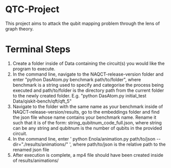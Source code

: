 # QTC-Project
This project aims to attack the qubit mapping problem through the lens of graph theory.

# Terminal Steps

1. Create a folder inside of Data containing the circuit(s) you would like the program to execute.
2. In the command line, navigate to the NAQCT-release-version folder and enter "python DasAtom.py benchmark path/to/folder", where benchmark is a string used to specify and categorise the process being executed and path/to/folder is the directory path from the current folder to the newly created folder. E.g. "python DasAtom.py initial_test Data/qiskit-bench/qft/qft_5"
3. Navigate to the folder with the same name as your benchmark inside of NAQCT-release-version/results, go to the embeddings folder and find the json file whose name contains your benchmark name. Rename it such that it is of the form: string_qubitnum_code_full.json, where string can be any string and qubitnum is the number of qubits in the provided circuit.
4. In the command line, enter ' python Enola/animation.py path/to/json --dir="./results/animations/" ', where path/to/json is the relative path to the renamed json file
5. After execution is complete, a mp4 file should have been created inside of results/animations/
